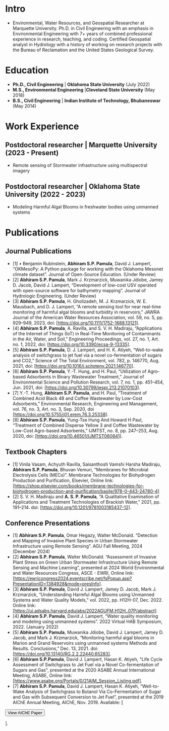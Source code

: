 # Intro
- Environmental, Water Resources, and Geospatial Researcher at Marquette University. Ph.D. in Civil Engineering with an emphasis in Environmental Engineering with 7+ years of combined professional experience in research, teaching, and coding. Certified Geospatial analyst in Hydrology with a history of working on research projects with the Bureau of Reclamation and the United States Geological Survey.

# Education
- **Ph.D., Civil Engineering** | **Oklahoma State University** (July 2022)
- **M.S., Environmental Engineering** |**Cleveland State University** (May 2018)
- **B.S., Civil Engineering** | **Indian Institute of Technology, Bhubaneswar** (May 2014)

# Work Experience
## Postdoctoral researcher | Marquette University (2023 - Present)
- Remote sensing of Stormwater infrastructure using multispectral imagery
  
## Postdoctoral researcher | Oklahoma State University (2022 - 2023)
- Modeling Harmful Algal Blooms in freshwater bodies using unmanned systems

# Publications
## Journal Publications
- [1] •	Benjamin Rubinstein, **Abhiram S.P. Pamula**, David J. Lampert, “OKMesoPy: A Python package for working with the Oklahoma Mesonet climate dataset”. Journal of Open-Source Education. (Under Review)
- [2] **Abhiram S.P. Pamula**, Mark J. Krzmarzick, Muwanika Jdiobe, Jamey D. Jacob, David J. Lampert, “Development of low-cost USV operated with open-source software for bathymetry mapping”. Journal of Hydrologic Engineering. (Under Review)
- [3]	**Abhiram S.P. Pamula**, H. Gholizadeh, M. J. Krzmarzick, W. E. Mausbach, and D. J. Lampert, “A remote sensing tool for near real-time monitoring of harmful algal blooms and turbidity in reservoirs,” JAWRA Journal of the American Water Resources Association, vol. 59, no. 5, pp. 929–949, 2023, doi: [https://doi.org/10.1111/1752-1688.13121].
- [4]	**Abhiram S.P. Pamula**, A. Ravilla, and S. V. H. Madiraju, “Applications of the Internet of Things (IoT) in Real-Time Monitoring of Contaminants in the Air, Water, and Soil,” Engineering Proceedings, vol. 27, no. 1, Art. no. 1, 2022, doi: [https://doi.org/10.3390/ecsa-9-13335].
- [5]	**Abhiram S.P. Pamula**, D. J. Lampert, and H. K. Atiyeh, “Well-to-wake analysis of switchgrass to jet fuel via a novel co-fermentation of sugars and CO2,” Science of The Total Environment, vol. 782, p. 146770, Aug. 2021, doi: [https://doi.org/10.1016/j.scitotenv.2021.146770].
- [6]	**Abhiram S.P. Pamula**, Y.-T. Hung, and H. Paul, “Utilization of Agro-based Adsorbents in Binary Wastewater Treatment,” Journal of Environmental Science and Pollution Research, vol. 7, no. 1, pp. 451–454, Jun. 2021, doi: [https://doi.org/10.30799/jespr.213.21070103].
- [7]	Y.-T. Hung, **Abhiram S.P. Pamula**, and H. Paul, “Treatment of Combined Acid Black 48 and Coffee Wastewater by Low-Cost Adsorbents,” Environmental Research, Engineering and Management, vol. 76, no. 3, Art. no. 3, Sep. 2020, doi [https://doi.org/10.5755/j01.erem.76.3.25338].
- [8]	**Abhiram S.P. Pamula**, Yung-Tse Hung And Howard H Paul, “Treatment of Combined Disperse Yellow 3 and Coffee Wastewater by Low-Cost Agro-based Adsorbents,” IJMTST, no. 8, pp. 247–253, Aug. 2020, doi: [https://doi.org/10.46501/IJMTST060841].


## Textbook Chapters
- [1] Vinila Vasam, Achyuth Ravilla, Saisanthosh Vamshi Harsha Madiraju, **Abhiram S.P. Pamula**, Bhuvan Vemuri, “Membranes for Microbial Electrolysis Cells (MECs)”. Membrane Technologies for Biohydrogen Production and Purification,   Elsevier, Online link: [https://shop.elsevier.com/books/membrane-technologies-for-biohydrogen-production-and-purification/basile/978-0-443-24780-4]
- [2]	S. V. H. Madiraju and **A. S. P. Pamula**, “A Qualitative Examination of Applications and Treatment Technologies of Brackish Water,” 2021, pp. 191–214. doi: [https://doi.org/10.1201/9781003185437-12].

## Conference Presentations
- [1] **Abhiram S.P. Pamula**, Omar Hegazy, Walter McDonald. “Detection and Mapping of Invasive Plant Species in Urban Stormwater Infrastructure using Remote Sensing”. AGU Fall Meeting, 2024 (December 2024)
- [2] **Abhiram S.P. Pamula**, Walter McDonald. “Assessment of Invasive Plant Stress on Green Urban Stormwater Infrastructure Using Remote Sensing and Machine Learning”, presented at 2024 World Environmental and Water Resources Congress, ASCE - EWRI, Online link: [https://ewricongress2024.eventscribe.net/fsPopup.asp?PresentationID=1384928&mode=presInfo].
- [3]	**Abhiram S.P. Pamula**, David J. Lampert, Jamey D. Jacob, Mark J. Krzmarzick, “Understanding Harmful Algal Blooms using Unmanned Systems and Water Quality Models,” vol. 2022, pp. H12H-07, Dec. 2022. Online link: [https://ui.adsabs.harvard.edu/abs/2022AGUFM.H12H..07P/abstract].
- [4] **Abhiram S.P. Pamula**, David J. Lampert, “Water quality monitoring and modeling using unmanned systems”. 2022 Virtual HAB Symposium, 2022. (January 2022)
- [5] **Abhiram S.P. Pamula**, Muwanika Jdiobe, David J. Lampert, Jamey D. Jacob, and Mark J. Krzmarzick, “Monitoring harmful algal blooms in Marion and Grand Reservoirs using unmanned systems Methods and Results. Conclusions,” Dec. 13, 2021. doi: [https://doi.org/10.13140/RG.2.2.22440.65283].
- [6] **Abhiram S.P.Pamula**, David J. Lampert, Hasan K. Atiyeh, "Life Cycle Assessment of Switchgrass to Jet Fuel via a Novel Co-fermentation of Sugars and Gas", presented at the 2020 ASABE Annual International Meeting, ASABE, Online link: [https://www.asabe.org/Portals/0/21AIM_Session_Listing.pdf].
- [7] **Abhiram S.P. Pamula**, David J. Lampert, Hasan K. Atiyeh, “Well-to-Wake Analysis of Switchgrass to Butanol Via Co-Fermentation of Sugar and Gas with Subsequent Conversion to Jet Fuel”, presented at the 2019 AIChE Annual Meeting, AIChE, Nov. 2019. Available: [<!DOCTYPE html>
<html lang="en">
<head>
  <meta charset="UTF-8">
  <meta name="viewport" content="width=device-width, initial-scale=1.0">
  <title>Interactive Link</title>
</head>
<body>

<!-- Button to Open Link -->
<button id="openLink">View AIChE Paper</button>

<script>
  document.getElementById("openLink").addEventListener("click", function() {
    window.open("https://aiche.confex.com/aiche/2019/meetingapp.cgi/Paper/570266", "_blank");
  });
</script>

</body>
</html>].


